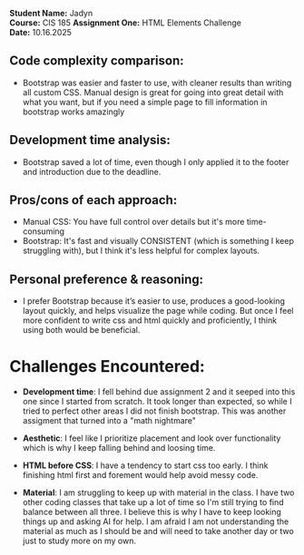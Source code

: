 **Student Name:** Jadyn  
**Course:** CIS 185
**Assignment One:** HTML Elements Challenge  
**Date:** 10.16.2025

## Code complexity comparison:
- Bootstrap was easier and faster to use, with cleaner results than writing all custom CSS. Manual design is great for going into great detail with what you want, but if you need a simple page to fill information in bootstrap works amazingly

## Development time analysis:
- Bootstrap saved a lot of time, even though I only applied it to the footer and introduction due to the deadline.

## Pros/cons of each approach:
- Manual CSS: You have full control over details but it's more time-consuming
- Bootstrap: It's fast and visually CONSISTENT (which is something I keep struggling with), but I think it's less helpful for complex layouts.


## Personal preference & reasoning:
- I prefer Bootstrap because it’s easier to use, produces a good-looking layout quickly, and helps visualize the page while coding. But once I feel more confident to write css and html quickly and proficiently, I think using both would be beneficial. 

# Challenges Encountered:

- **Development time**: I fell behind due assignment 2 and it seeped into this one since I started from scratch. It took longer than expected, so while I tried to perfect other areas I did not finish bootstrap. This was another assigment that turned into a "math nightmare"

- **Aesthetic**: I feel like I prioritize placement and look over functionality which is why I keep falling behind and loosing time.

- **HTML before CSS**: I have a tendency to start css too early. I think finishing html first and forement would help avoid messy code. 

- **Material**: I am struggling to keep up with material in the class. I have two other coding classes that take up a lot of time so I'm still trying to find balance between all three. I believe this is why I have to keep looking things up and asking AI for help. I am afraid I am not understanding the material as much as I should be and will need to take another day or two just to study more on my own.